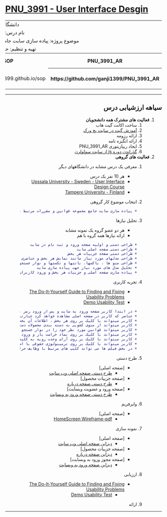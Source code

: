 # [PNU_3991 - User Interface Desgin](https://github.com/AliRazavi-edu/PNU_3991/blob/master/_BSc/UserInterfaceDesgin/README.md#TOC)
<div dir="rtl">
    
<table style="width:100%">

<tr>
<td colspan="6" align="center">دانشگاه پیام نور پاکدشت</td>
</tr>

  
<tr>
<td colspan="6"  align="center">نام درس: طراحی واسط کاربر</td>
</tr>

<tr>
<td colspan="6"  align="center"> موضوع پروژه: پیاده سازی سایت جامع قوانین و مقررات مرتبط با وظایف حراست ها </td>
</tr>

<tr>
<td colspan="6"   align="center">تهیه و تنظیم: حمید رضا گنجی ۹۷۰۱۸۳۴۸۰</td>
</tr>

<tr>
 <th  align="center">PNU_3991_AR</th>
 <th  align="center">SOP</th>
 <th  align="center">رزومه</th>
 <th  align="center">نام/نام خانوادگی</th>
 <th  align="center">شماره دانشجویی</th>
 <th  align="center">ردیف</th>
 </tr>
 
 <tr>
 <th  align="center">https://github.com/ganji1399/PNU_3991_AR</th>
 <td  align="center">https://ganji1399.github.io/sop/</td>
 <td  align="center">https://ganji1399.github.io/</td>
 <td  align="center">حمید رضا گنجی</td>
 <td  align="center">970183480</td>
 <td align="center">1</td>
 </tr>
 
</table>

-------------
##  سیاهه ارزشیابی درس

1. **فعالیت های مشترک همه دانشجویان**
    1. ساخت اکانت گیت هاب
    2. [آموزش گیت در سایت پچ ورک](http://jlord.us/patchwork/)
    3. ارائه رزومه
    4. ارائه انگیزه نامه
    5. ایجاد ریپازیتوری PNU_3991_AR
    6. [گذراندن دوره js از سایت سولولرن](http://Sololearn.com)
2. **فعالیت های گروهی**
    1. معرفی یک درس مشابه در دانشگاههای دیگر
        - هر 10 نفر یک درس
        - [Upssala University - Sweden - User Interface Design Course](https://www.uu.se/en/admissions/master/selma/kursplan/?kKod=2IV063)
        - [Tampere University - Finland ](https://trepo.tuni.fi/handle/10024/104835)

   2. انتخاب موضوع کار گروهی
        ```diff
        + پیاده سازی سایت جامع مجموعه قوانین و مقررات مرتبط با وظایف حراست ها
    3. تحلیل نیازها
        - هر دو عضو گروه یک نمونه مشابه
        - ارائه نیازها همه گروه با هم
        ```diff
        + طراحی دستی و اولیه صفحه ورود و ثبت نام در سایت 
        + طراحی دستی صفحه اصلی سایت
        + طراحی دستی صفحه جزییات هر بخش
        + طراحی مدلهای مورد نیاز مانند نمایش هر بخش و عناصری که برای هر بخش نمایش داده خواهد شد
        + طراحی منو ها ، باکسها، باتنها و تکستها و نوار جستجو
        + تحلیل مدل های مورد نیاز جهت پیاده سازی سایت
        + پیاده سازی صفحه اصلی و جزییات هر بخش و ورود کاربران با جاوا اسکریپت طبق دیزاین طراحی شده
    4. تجربه کاربری
        - [The Do-It-Yourself Guide to Finding and Fixing Usability Problems](http://www.sensible.com/rsme.html)
        - [Demo Usability Test](https://youtu.be/1UCDUOB_aS8)
        ```diff
        + در ابتدا کاربر صفحه ورود به سایت و پس از ورود رمز ، صفحه اصلی وب سایت را مشاهده خواهد کرد
        + عناصر که کاربر در صفحه اصلی مشاهده خواهد کرد عبارتند از دانستیهای حقوقی ، آنچه باید بدانیم ، گالری فیلم ، قرآن ، ترمینولوژی حقوقی ، پرسش و پاسخ خواهد بود
        + کاربر میتواند با کلیک بر روی هر بخش ، اطلاعات آن بخش را مشاهده کند
        + کاربر میتواند از منوی کشویی به دسته بندی محصولات دسترسی داشته باشید
        + کاربر میتواند قوانین مورد نظر خود را در نوار جستجو تایپ کند
        + کاربر میتواند با کلیک بر روی نماد حراست یار و ورود رمز وارد سایت شود
        + کاربر میتواند با کلیک بر روی آرای وحدت رویه به کلیه آرای صادره دسترسی داشته باشد
        + کاربر میتواند با کلیک بر روی ترمینولوژی حقوقی با اصطلاحات حقوقی آشنا شود
        + در بخش فیلم ها می تواند کلیپ های مرتبط با وظایف حراست ها را مشاهده نماید
        
    5. طرح دستی
        - [صفحه اصلی]
            - [طرح دستی صفحه اصلی وب سایت](https://ganji1399.github.io/main.jpeg)
        - [صفحه جزییات محصول]   
            - [طرح دستی صفحه درباره](https://ganji1399.github.io/aboutt.jpeg)
        - [صفحه ورود و عضویت وبسایت]   
            - [طرح دستی صفحه ورود به وبسایت](https://ganji1399.github.io/loggin.jpeg)
    6. وایرفریم
         - [صفحه اصلی]
            - [HomeScreen Wireframe-pdf](https://ganji1399.github.io/wireframe/wireframe.pdf)
       
    7. نمونه سازی
        - [صفحه اصلی]
            - [دیزاین صفحه اصلی وب سایت](https://ganji1399.github.io/main.png)
        - [صفحه جزییات محصول]   
            - [دیزاین صفحه درباره](https://ganji1399.github.io/about.png)
        - [صفحه مجوز ورود به وبسایت]   
            - [دیزاین صفحه ورود به وبسایت](https://ganji1399.github.io/login.jpg)
            
    8. ارزیابی
        - [The Do-It-Yourself Guide to Finding and Fixing Usability Problems](http://www.sensible.com/rsme.html)
            - [Demo Usability Test](https://youtu.be/1UCDUOB_aS8)
    9. ارائه    

------------------------
</div>
